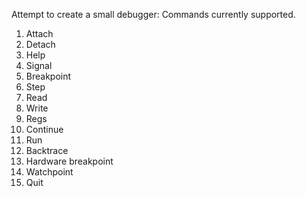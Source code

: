 Attempt to create a small debugger:
Commands currently supported.
1. Attach
2. Detach
3. Help
4. Signal
5. Breakpoint
6. Step
7. Read
8. Write
9. Regs
10. Continue
11. Run  
12. Backtrace
13. Hardware breakpoint 
14. Watchpoint
15. Quit

